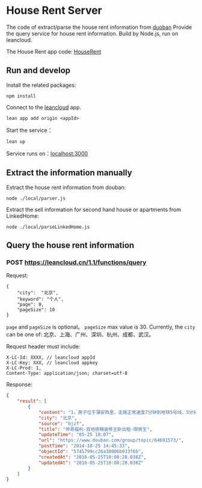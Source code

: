 # House Rent Server

The code of extract/parse the house rent information from [duoban](https://www.douban.com/group/beijingzufang/discussion)
Provide the query service for house rent information.
Build by Node.js, run on leancloud.

The House Rent app code: [HouseRent](https://github.com/rolai/HouseRent)

## Run and develop

Install the related packages:

```
npm install
```

Connect to the [leancloud](https://leancloud.cn/) app.

```
lean app add origin <appId>
```

Start the service：

```
lean up
```

Service runs on：[localhost:3000](http://localhost:3000)

## Extract the information manually

Extract the house rent information from douban:

```
node ./local/parser.js
```

Extract the sell information for second hand house or apartments from LinkedHome:

```
node ./local/parseLinkedHome.js
```


## Query the house rent information

### POST  https://leancloud.cn/1.1/functions/query

Request:      
```
{
    "city":  "北京",
    "keyword": "个人",
    "page": 0,
    "pageSize": 10
}
```

`page` and  `pageSize` is optional。 `pageSize` max value is 30.
Currently, the `city` can be one of: 北京、上海、广州、深圳、杭州、成都、武汉。

Request header must include: 

```
X-LC-Id: XXXX, // leancloud appId
X-LC-Key: XXX, // leancloud appkey
X-LC-Prod: 1,
Content-Type: application/json; charset=utf-8

````


Response:
```json
{
    "result": [
        {
            "content": "1，房子位于蒲安西里，走路正常速度7分钟到地铁5号线，5分钟到14号线，附近特别多公交车（运通102、特11、7、525、986、25、39、43、599、685、特12、120、122、723、等等等等），10分钟到三环刘家窑桥、8分钟到二环天坛南门，北京任何角落的通勤都能帮你节省时间\r\n2，房子装修精良，一面墙都做了壁橱，木质地板，你的小窝住着会很舒心\r\n3，房子内所有的电器你想得到用得上都有，冰箱洗衣机还是刚换新的，微波炉电视随便用，燃气不用说肯定有，24小时燃气热水器，洗澡脱衣服的工夫热水就来了。这样的配置住着绝对顺心方便\r\n4，房子不临街，免去车鸣困扰，五楼，开窗户就是大树，空气也好，治安不错，住着放心\r\n5，正规的房子，只住三户，洗澡厕所不用排队，早上也不用为了墙厕所而早起半个小时，住着省心\r\n6，你的室友都是正规上班族，最低学历大学毕业，一个室友经常出差，跟住两户没什么区别。\r\n7，房子是跟个人签，无中介费，提前一个月退房无损坏情况下全额退押金，因为住的舒服我在这里住了五年了都没有搬过家，这样的房子绝对值得你备选\r\n8，诚实的说房子是90年代的装修，但绝对是精装修，所以如果你想住特别新的房子可能满足不了你，但房子重要的不是新旧，而是住的舒不舒服，所以还是建议你来看看~~~\r\n\r\n房子价格为2000元，押一付三，提前一个月退房退押金，希望你是男生，有稳定工作，可以联系我：18611748036，因我经常出差，也可联系13910278001.也可以加我第一个电话微信也可以\r\n\n\n随时来看房哦",
            "city": "北京",
            "source": "bjzf",
            "title": "帅哥福利-双地铁精装修主卧出租-限男生",
            "updateTime": "05-25 18:07",
            "url": "https://www.douban.com/group/topic/64691573/",
            "postTime": "2014-10-25 14:45:33",
            "objectId": "5745799cc26a38006b933f6b",
            "createdAt": "2016-05-25T10:08:28.038Z",
            "updatedAt": "2016-05-25T10:08:28.038Z"
        }
    ]
}
```
